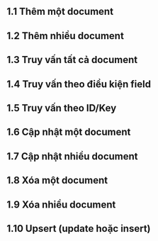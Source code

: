 ## 1.1 Thêm một document
## 1.2 Thêm nhiều document
## 1.3 Truy vấn tất cả document
## 1.4 Truy vấn theo điều kiện field
## 1.5 Truy vấn theo ID/Key
## 1.6 Cập nhật một document
## 1.7 Cập nhật nhiều document
## 1.8 Xóa một document
## 1.9 Xóa nhiều document
## 1.10 Upsert (update hoặc insert)